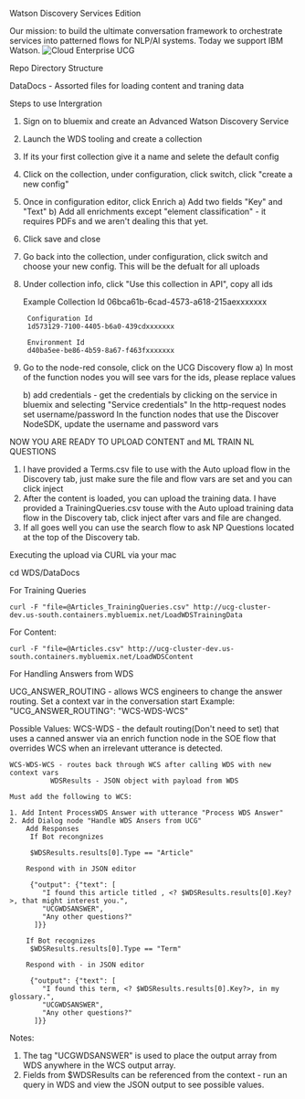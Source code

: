 Watson Discovery Services Edition

Our mission: to build the ultimate conversation framework to orchestrate services into patterned flows for NLP/AI systems. Today we support IBM Watson.
![Cloud Enterprise UCG](https://github.com/dennisnotojr/UCG-Repo/blob/master/UCG/Images/Cloud-UCG.jpeg)


Repo Directory Structure

DataDocs - Assorted files for loading content and traning data
 

Steps to use Intergration

1) Sign on to bluemix and create an Advanced Watson Discovery Service
2) Launch the WDS tooling and create a collection
3) If its your first collection give it a name and selete the default config
4) Click on the collection, under configuration, click switch, click "create a new config"
5) Once in configuration editor, click Enrich
    a) Add two fields "Key" and "Text"
    b) Add all enrichments except "element classification" - it requires PDFs and we aren't dealing this that yet.
6) Click save and close
7) Go back into the collection, under configuration, click switch and choose your new config. This will be the defualt for all uploads
8) Under collection info, click "Use this collection in API", copy all ids
        
	Example
        Collection Id
		06bca61b-6cad-4573-a618-215aexxxxxxx
		
		Configuration Id
		1d573129-7100-4405-b6a0-439cdxxxxxxx
		
		Environment Id
		d40ba5ee-be86-4b59-8a67-f463fxxxxxxx

9) Go to the node-red console, click on the UCG Discovery flow
     a) In most of the function nodes you will see vars for the ids, please replace values

     b) add credentials - get the credentials by clicking on the service in bluemix and selecting "Service credentials"
          In the http-request nodes set username/password
          In the function nodes that use the Discover NodeSDK, update the username and password vars

 NOW YOU ARE READY TO UPLOAD CONTENT and ML TRAIN NL QUESTIONS

 1) I have provided a Terms.csv file to use with the Auto upload flow in the Discovery tab, just make sure the file and flow vars are set and you can click inject
 2) After the content is loaded, you can upload the training data. I have provided a TrainingQueries.csv touse with the Auto upload training data flow in the Discovery tab, click inject after vars and file are changed.
 3) If all goes well you can use the search flow to ask NP Questions located at the top of the Discovery tab.

 Executing the upload via CURL via your mac

 cd WDS/DataDocs 

 For Training Queries

    curl -F "file=@Articles_TrainingQueries.csv" http://ucg-cluster-dev.us-south.containers.mybluemix.net/LoadWDSTrainingData

 For Content:

    curl -F "file=@Articles.csv" http://ucg-cluster-dev.us-south.containers.mybluemix.net/LoadWDSContent

For Handling Answers from WDS

UCG_ANSWER_ROUTING - allows WCS engineers to change the answer routing. Set a context var in the conversation start
Example: "UCG_ANSWER_ROUTING": "WCS-WDS-WCS"

  Possible Values:
    WCS-WDS     - the default routing(Don't need to set) that uses a canned answer via an enrich function node in the SOE flow that overrides WCS when an irrelevant utterance is detected.

    WCS-WDS-WCS - routes back through WCS after calling WDS with new context vars
              WDSResults - JSON object with payload from WDS

    Must add the following to WCS:

    1. Add Intent ProcessWDS Answer with utterance "Process WDS Answer"
    2. Add Dialog node "Handle WDS Ansers from UCG"
        Add Responses 
         If Bot recongnizes
         
         $WDSResults.results[0].Type == "Article"

        Respond with in JSON editor
         
         {"output": {"text": [
            "I found this article titled , <? $WDSResults.results[0].Key?>, that might interest you.",
            "UCGWDSANSWER",
            "Any other questions?"
          ]}}

        If Bot recognizes
         $WDSResults.results[0].Type == "Term" 

        Respond with - in JSON editor

         {"output": {"text": [
            "I found this term, <? $WDSResults.results[0].Key?>, in my glossary.",
            "UCGWDSANSWER",
            "Any other questions?"
          ]}} 

Notes:
1) The tag "UCGWDSANSWER" is used to place the output array from WDS anywhere in the WCS output array.  
2) Fields from $WDSResults can be referenced from the context - run an query in WDS and view the JSON output to see possible values. 


